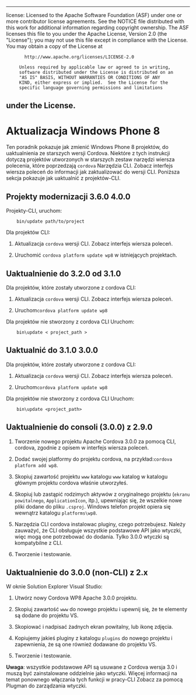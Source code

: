 * * *

license: Licensed to the Apache Software Foundation (ASF) under one or more contributor license agreements. See the NOTICE file distributed with this work for additional information regarding copyright ownership. The ASF licenses this file to you under the Apache License, Version 2.0 (the "License"); you may not use this file except in compliance with the License. You may obtain a copy of the License at

           http://www.apache.org/licenses/LICENSE-2.0
    
         Unless required by applicable law or agreed to in writing,
         software distributed under the License is distributed on an
         "AS IS" BASIS, WITHOUT WARRANTIES OR CONDITIONS OF ANY
         KIND, either express or implied.  See the License for the
         specific language governing permissions and limitations
    

## under the License.

# Aktualizacja Windows Phone 8

Ten poradnik pokazuje jak zmienić Windows Phone 8 projektów, do uaktualnienia ze starszych wersji Cordova. Niektóre z tych instrukcji dotyczą projektów utworzonych w starszych zestaw narzędzi wiersza polecenia, które poprzedzają `cordova` Narzędzia CLI. Zobacz interfejs wiersza poleceń do informacji jak zaktualizować do wersji CLI. Poniższa sekcja pokazuje jak uaktualnić z projektów-CLI.

## Projekty modernizacji 3.6.0 4.0.0

Projekty-CLI, uruchom:

        bin/update path/to/project
    

Dla projektów CLI:

1.  Aktualizacja `cordova` wersji CLI. Zobacz interfejs wiersza poleceń.

2.  Uruchomić `cordova platform update wp8` w istniejących projektach.

## Uaktualnienie do 3.2.0 od 3.1.0

Dla projektów, które zostały utworzone z cordova CLI:

1.  Aktualizacja `cordova` wersji CLI. Zobacz interfejs wiersza poleceń.

2.  Uruchom`cordova platform update wp8`

Dla projektów nie stworzony z cordova CLI Uruchom:

        bin\update < project_path >
    

## Uaktualnić do 3.1.0 3.0.0

Dla projektów, które zostały utworzone z cordova CLI:

1.  Aktualizacja `cordova` wersji CLI. Zobacz interfejs wiersza poleceń.

2.  Uruchom`cordova platform update wp8`

Dla projektów nie stworzony z cordova CLI Uruchom:

        bin\update <project_path>
    

## Uaktualnienie do consoli (3.0.0) z 2.9.0

1.  Tworzenie nowego projektu Apache Cordova 3.0.0 za pomocą CLI, cordova, zgodnie z opisem w interfejs wiersza poleceń.

2.  Dodać swojej platformy do projektu cordova, na przykład:`cordova
platform add wp8`.

3.  Skopiuj zawartość projektu `www` katalogu `www` katalog w katalogu głównym projektu cordova właśnie utworzyłeś.

4.  Skopiuj lub zastąpić rodzimych aktywów z oryginalnego projektu (`ekranu powitalnego`, `ApplicationIcon`, itp.), upewniając się, że wszelkie nowe pliki dodane do pliku `.csproj`. Windows telefon projekt opiera się wewnątrz katalogu `platforms\wp8`.

5.  Narzędzia CLI cordova instalowac pluginy, czego potrzebujesz. Należy zauważyć, że CLI obsługuje wszystkie podstawowe API jako wtyczki, więc mogą one potrzebować do dodania. Tylko 3.0.0 wtyczki są kompatybilne z CLI.

6.  Tworzenie i testowanie.

## Uaktualnienie do 3.0.0 (non-CLI) z 2.x

W oknie Solution Explorer Visual Studio:

1.  Utwórz nowy Cordova WP8 Apache 3.0.0 projektu.

2.  Skopiuj zawartość `www` do nowego projektu i upewnij się, że te elementy są dodane do projektu VS.

3.  Skopiować i nadpisać żadnych ekran powitalny, lub ikonę zdjęcia.

4.  Kopiujemy jakieś pluginy z katalogu `plugins` do nowego projektu i zapewnienia, że są one również dodawane do projektu VS.

5.  Tworzenie i testowanie.

**Uwaga**: wszystkie podstawowe API są usuwane z Cordova wersja 3.0 i muszą być zainstalowane oddzielnie jako wtyczki. Więcej informacji na temat ponownego włączania tych funkcji w pracy-CLI Zobacz za pomocą Plugman do zarządzania wtyczki.